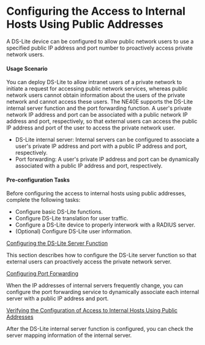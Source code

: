 Configuring the Access to Internal Hosts Using Public Addresses
===============================================================

A DS-Lite device can be configured to allow public network users to use a specified public IP address and port number to proactively access private network users.

#### Usage Scenario

You can deploy DS-Lite to allow intranet users of a private network to initiate a request for accessing public network services, whereas public network users cannot obtain information about the users of the private network and cannot access these users. The NE40E supports the DS-Lite internal server function and the port forwarding function. A user's private network IP address and port can be associated with a public network IP address and port, respectively, so that external users can access the public IP address and port of the user to access the private network user.

* DS-Lite internal server: Internal servers can be configured to associate a user's private IP address and port with a public IP address and port, respectively.
* Port forwarding: A user's private IP address and port can be dynamically associated with a public IP address and port, respectively.

#### Pre-configuration Tasks

Before configuring the access to internal hosts using public addresses, complete the following tasks:

* Configure basic DS-Lite functions.
* Configure DS-Lite translation for user traffic.
* Configure a DS-Lite device to properly interwork with a RADIUS server.
* (Optional) Configure DS-Lite user information.


[Configuring the DS-Lite Server Function](../../../../software/nev8r10_vrpv8r16/user/ne/dc_ne_ds-lite_cfg_0028.html)

This section describes how to configure the DS-Lite server function so that external users can proactively access the private network server.

[Configuring Port Forwarding](../../../../software/nev8r10_vrpv8r16/user/ne/dc_ne_ds-lite_cfg_0029.html)

When the IP addresses of internal servers frequently change, you can configure the port forwarding service to dynamically associate each internal server with a public IP address and port. 

[Verifying the Configuration of Access to Internal Hosts Using Public Addresses](../../../../software/nev8r10_vrpv8r16/user/ne/dc_ne_ds-lite_cfg_0030.html)

After the DS-Lite internal server function is configured, you can check the server mapping information of the internal server.